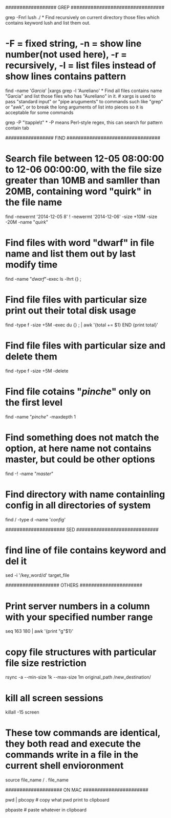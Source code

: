 ##################          GREP            #################################



grep -Fnrl lush ./      * Find recursively on current directory those files which contains keyword lush and list them out.
# -F = fixed string, -n = show line number(not used here), -r = recursively, -l = list files instead of show lines contains pattern

find  -name '*Garcia*' |xargs  grep -l 'Aureliano'          * Find all files contains name "Garcia" and list those files who has "Aureliano" in it.  # xargs is used to pass "standard input" or "pipe aruguments" to commands such like "grep" or "awk", or to break the long arguments of list into pieces so it is acceptable for some commands

grep -P "\tapple\t"         * -P means Perl-style regex, this can search for pattern contain tab





#################          FIND             #################################




# Search file between 12-05 08:00:00 to 12-06 00:00:00, with the file size greater than 10MB and samller than 20MB, containing word "quirk" in the file name
find -newermt '2014-12-05 8' ! -newermt '2014-12-06' -size +10M -size -20M -name "*quirk*"


# Find files with word "dwarf" in file name and list them out by last modify time
find -name "*dwarf*"-exec ls -lhrt {} \;


# Find file files with particular size print out their total disk usage
find -type f -size +5M -exec du {} \; | awk '{total += $1} END {print total}'


# Find file files with particular size and delete them
find -type f -size +5M -delete


# Find file cotains "*pinche*" only on the first level
find -name "*pinche*" -maxdepth 1

# Find something does not match the option, at here name not contains master, but could be other options
find -! -name "*master*"


# Find directory with name containling config in all directories of system
find / -type d -name '*config*'



#####################           SED         #############################



# find line of file contains keyword and del it
sed -i '/key_word/d' target_file




###################             OTHERS              ######################



# Print server numbers in a column with your specified number range
seq 163 180 | awk '{print "g"$1}'


# copy file structures with particular file size restriction
rsync -a --min-size 1k --max-size 1m original_path /new_destination/


# kill all screen sessions
killall -15 screen

# These tow commands are identical, they both read and execute the commands write in a file in the current shell envioronment
source file_name / . file_name



####################            ON MAC              #######################

pwd | pbcopy                                        # copy what pwd print to clipboard

pbpaste                                             # paste whatever in clipboard














